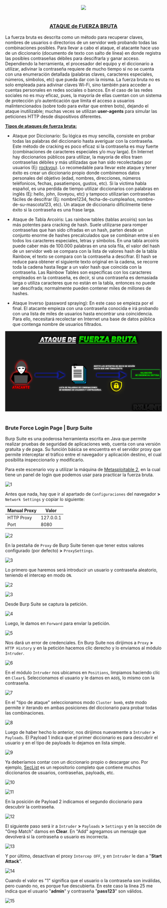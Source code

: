 <p align="center">
  <a href="https://github.com/DenverCoder1/readme-typing-svg"><img src="https://readme-typing-svg.herokuapp.com?font=Fira+Code&pause=1000&color=D1F700&width=630&lines=Ataque+de+Fuerza+Bruta+Login+Page+con+Burp+Suite"></a>
</p>

<h1 align="center"></h1>

<h3 align="center"><ins>ATAQUE de FUERZA BRUTA</ins></h3>

La fuerza bruta es descrita como un método para recuperar claves, nombres de usuarios o directorios de un servidor web probando todas las combinaciones posibles. Para llevar a cabo el ataque, el atacante hace uso de un diccionario (documento de texto con salto de línea) en donde registra las posibles contraseñas débiles para descifrarla y ganar acceso. Dependiendo la herramienta, el procesador del equipo y el diccionario a utilizar, adivinar la contraseña requiere de mucho tiempo si no se cuenta con una enumeración detallada (palabras claves, caracteres especiales, números, símbolos, etc) que pueda dar con la misma. La fuerza bruta no es solo empleada para adivinar claves Wi-Fi, sino también para acceder a cuentas personales en redes sociales o bancos. En el caso de las redes sociales no es muy eficaz, pues, la mayoría de ellas cuentan con un sistema de protección y/o autenticación que límita el acceso a usuarios malintencionados (sobre todo para evitar que entren bots), dejando el ataque inutilizable; muchas veces se utilizan **user-agents** para simular las peticiones HTTP desde dispositivos diferentes.

<ins>**Tipos de ataques de fuerza bruta:**</ins>

- Ataque por Diccionario: Su lógica es muy sencilla, consiste en probar todas las palabras del diccionario hasta averiguar con la contraseña. Este método de cracking es poco eficaz si la contraseña es muy fuerte (combinaciones de caracteres especiales y/o muy larga). En Internet hay diccionarios públicos para utilizar, la mayoría de ellos traen contraseñas débiles y más utilizadas que han sido recolectadas por usuarios (Ej: <a href="https://github.com/praetorian-inc/Hob0Rules/blob/master/wordlists/rockyou.txt.gz">rockyou</a>). Lo recomedable para llevar este ataque y tener éxito es crear un diccionario propio donde combinemos datos personales del objetivo (edad, nombres, direcciones, números teléfonicos, fechas, pasatiempos, gustos, etc). Si la víctima habla español, es una perdida de tiempo utilizar diccionarios con palabras en inglés (Ej: hello, john, iloveyou, etc) y tampoco utilizarían contraseñas fáciles de descifrar (Ej: nombre1234, fecha-de-cumpleaños, nombre-de-su-mascota123, etc). Un ataque de diccionario difícilmente tiene éxito si la contraseña es una frase larga.

- Ataque de Tabla Arcoíris: Las rainbow tables (tablas arcoíris) son las más potentes para cracking de hash. Suele utilizarse para romper contraseñas que han sido cifradas en un hash, parten desde un conjunto enorme de hashes precalculados que se combinan entre sí en todos los caracteres especiales, letras y símbolos. En una tabla arcoíris puede caber más de 100.000 palabras en una sola fila, el valor del hash de un servidor web se compara con la lista de valores hash de la tabla Rainbow, el texto se compara con la contraseña a descifrar. El hash se reduce para obtener el siguiente texto original en la cadena, se recorre toda la cadena hasta llegar a un valor hash que coincida con la contraseña. Las Rainbow Tables son específicas con los caracteres empleados en la contraseña, es decir, si una contraseña es demasiada larga o utiliza caracteres que no están en la tabla, entonces no puede ser descifrada; normalmente pueden contener miles de millones de hashes. 

- Ataque Inverso (password spraying): En este caso se empieza por el final. El atacante empieza con una contraseña conocida e irá probando con una lista de miles de usuarios hasta encontrar una coincidencia. Para ello, necesitará recolectar en Internet una base de datos pública que contenga nombre de usuarios filtrados.

<p align="center">
  <img src="https://github.com/R3LI4NT/articulos/blob/main/Pentesting/WEB/img/bruteForce.png">
</p>

<h1 align="center"></h1>

### Brute Force Login Page | Burp Suite

Burp Suite es una poderosa herramienta escrita en Java que permite realizar pruebas de seguridad de aplicaciones web, cuenta con una versión gratuita y de paga. Su función básica se encuentra en el servidor proxy que permite interceptar el tráfico entre el navegador y aplicación destino, el cual posibilita inspeccionarlo y modificarlo. 

Para este escenario voy a utilizar la máquina de <a href="https://github.com/R3LI4NT/ctf-retos/blob/main/1-%20Maquinas-Easy/Metasploitable_2.md">Metasploitable 2</a>, en la cual tiene un panel de login que podemos usar para practicar la fuerza bruta.

![1](https://github.com/R3LI4NT/articulos/assets/75953873/9f3f32c4-9eea-4e53-975f-a27c548369b5)

Antes que nada, hay que ir al apartado de `Configuraciones` del navegador **>** `Network Settings` y copiar lo siguiente:

| Manual Proxy | Valor |
| ------------- | ------------- |
| HTTP Proxy | 127.0.0.1  |
| Port  | 8080 |

![2](https://github.com/R3LI4NT/articulos/assets/75953873/3e971371-726f-48c8-a793-bd5ef075f9c9)

En la pestaña de `Proxy` de Burp Suite tienen que tener estos valores configurado (por defecto) **>** `ProxySettings`.

![3](https://github.com/R3LI4NT/articulos/assets/75953873/5d1a8f91-f21e-4dfb-9431-55dfaacce3c9)

Lo primero que haremos será introducir un usuario y contraseña aleatorio, teniendo el intercep en modo `ON`.

![2](https://github.com/R3LI4NT/articulos/assets/75953873/a3aa7c33-edc5-46f4-8dd6-924ddda69465)

![3](https://github.com/R3LI4NT/articulos/assets/75953873/c360466c-3975-42c1-aa5d-837d5348a484)

Desde Burp Suite se captura la petición.

![4](https://github.com/R3LI4NT/articulos/assets/75953873/a1651027-af91-4596-9478-fa910432d1f7)

Luego, le damos en `Forward` para enviar la petición.

![5](https://github.com/R3LI4NT/articulos/assets/75953873/42716d6e-00b7-4af9-af0a-1e923d18b07a)

Nos dará un error de credenciales. En Burp Suite nos dirijimos a `Proxy` **>** `HTTP History` y en la petición hacemos clíc derecho y lo enviamos al módulo `Intruder`.

![6](https://github.com/R3LI4NT/articulos/assets/75953873/338984e8-d291-4823-9472-323448261d2d)

En el módulo `Intruder` nos ubicamos en `Positions`, limpiamos haciendo clíc en `Clear§`. Seleccionamos el usuario y le damos en `Add§`, lo mismo con la contraseña.

![7](https://github.com/R3LI4NT/articulos/assets/75953873/994fb6cc-32df-4404-810b-788866dd69ba)

En el "tipo de ataque" seleccionamos modo `Cluster bomb`, este modo permite ir iterando en ambas posiciones del diccionario para probar todas las combinaciones. 

![8](https://github.com/R3LI4NT/articulos/assets/75953873/f9a8f688-0029-418c-aeb7-5bacf2e82067)

Luego de haber hecho lo anterior, nos dirijimos nuevamente a `Intruder` **>** `Payloads`. El Payload 1 indica que el primer diccionario es para descubrir el usuario y en el tipo de payloads lo dejamos en lista simple.

![9](https://github.com/R3LI4NT/articulos/assets/75953873/56846539-5a43-46dc-b589-deb4bddab61b)

Ya deberíamos contar con un diccionario propio o descargar uno. Por ejemplo, <a href="https://github.com/danielmiessler/SecLists">SecList</a> es un repositorio completo que contiene muchos diccionarios de usuarios, contraseñas, payloads, etc.

![10](https://github.com/R3LI4NT/articulos/assets/75953873/f8954635-d32e-4513-abdf-24fc469132ad)

![11](https://github.com/R3LI4NT/articulos/assets/75953873/bb281016-8fcd-4b02-b518-a567d0e815ae)

En la posición de Payload 2 indicamos el segundo diccionario para descubrir la contraseña.

![12](https://github.com/R3LI4NT/articulos/assets/75953873/b846756b-eaa2-4d10-bcff-e08b4fb079ab)

El siguiente paso será ir a `Intruder` **>** `Payloads` **>** `Settings` y en la sección de "Grep Match" damos en **Clear**. En "Add" agregamos un mensaje que devolverá si la contraseña o usuario es incorrecta.

![13](https://github.com/R3LI4NT/articulos/assets/75953873/a936a98a-e435-487f-b6b0-b6f8dd42b47b)

Y por último, desactivan el proxy `Intercep OFF`, y en `Intruder` le dan a "**Start Attack**".

![14](https://github.com/R3LI4NT/articulos/assets/75953873/773fabb5-f57e-4896-8f07-c648cce9041f)

Cuando el valor es "1" significa que el usuario o la contraseña son inválidas, pero cuando no, es porque fue descubierta. En este caso la línea 25 me indica que el usuario "**admin**" y contraseña "**pass123**" son válidos.

![15](https://github.com/R3LI4NT/articulos/assets/75953873/d7aea259-6563-4b1d-93ed-b7702b9fa38f)
